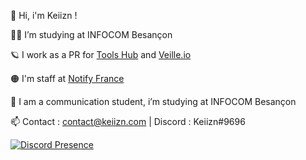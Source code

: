 💎 Hi, i'm Keiizn ! 

👨‍🔬 I’m studying at INFOCOM Besançon

🪐 I work as a PR for [Tools Hub](https://twitter.com/toolshubio) and [Veille.io](https://twitter.com/veilleio)

🟠 I'm staff at [Notify France](https://twitter.com/notifyfrance)

🤝 I am a communication student, i’m studying at INFOCOM Besançon

📫 Contact : contact@keiizn.com | Discord : Keiizn#9696

[![Discord Presence](https://lanyard-profile-readme.vercel.app/api/751729342152835123)](https://discord.com/users/751729342152835123)
